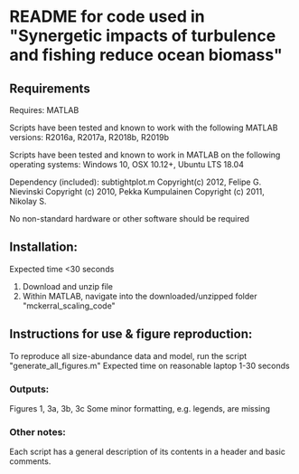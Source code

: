# README for code used in "Synergetic impacts of turbulence and fishing reduce ocean biomass"

## Requirements
Requires: MATLAB

Scripts have been tested and known to work with the following MATLAB versions:
R2016a, R2017a, R2018b, R2019b

Scripts have been tested and known to work in MATLAB on the following operating systems:
Windows 10, OSX 10.12+, Ubuntu LTS 18.04

Dependency (included): subtightplot.m  Copyright(c) 2012, Felipe G. Nievinski 
Copyright (c) 2010, Pekka Kumpulainen Copyright (c) 2011, Nikolay S.

No non-standard hardware or other software should be required

## Installation:
Expected time <30 seconds
1. Download and unzip file
2. Within MATLAB, navigate into the downloaded/unzipped folder "mckerral_scaling_code" 

## Instructions for use & figure reproduction:
To reproduce all size-abundance data and model, run the script "generate_all_figures.m"
Expected time on reasonable laptop 1-30 seconds 

### Outputs:
Figures 1, 3a, 3b, 3c
Some minor formatting, e.g. legends, are missing

### Other notes:
Each script has a general description of its contents in a header and basic comments.

